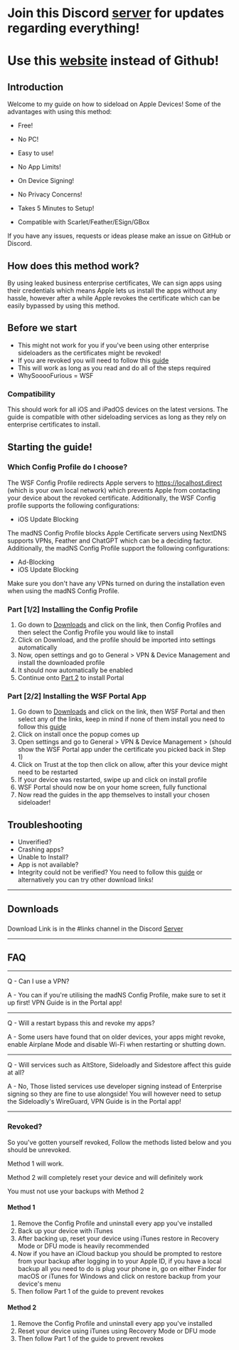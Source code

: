 # Join this Discord [server](https://discord.gg/kwvwkCBhxT) for updates regarding everything!

# Use this [website](https://whysoooofurious.github.io/Ultimate-Sideloading-Guide/) instead of Github!

## Introduction
Welcome to my guide on how to sideload on Apple Devices!
Some of the advantages with using this method:

- Free!

- No PC!

- Easy to use!

- No App Limits!

- On Device Signing!

- No Privacy Concerns!

- Takes 5 Minutes to Setup!

- Compatible with Scarlet/Feather/ESign/GBox

If you have any issues, requests or ideas please make an issue on GitHub or Discord.

## How does this method work?
By using leaked business enterprise certificates, We can sign apps using their credentials which means Apple lets us install the apps without any hassle, however after a while Apple revokes the certificate which can be easily bypassed by using this method.

## Before we start
- This might not work for you if you've been using other enterprise sideloaders as the certificates might be revoked!
- If you are revoked you will need to follow this [guide](#revoked)
- This will work as long as you read and do all of the steps required
- WhySooooFurious = WSF

### Compatibility
This should work for all iOS and iPadOS devices on the latest versions.
The guide is compatible with other sideloading services as long as they rely on enterprise certificates to install.

## Starting the guide!

### Which Config Profile do I choose?
The WSF Config Profile redirects Apple servers to https://localhost.direct (which is your own local network) which prevents Apple from contacting your device about the revoked certificate.
Additionally, the WSF Config profile supports the following configurations:
- iOS Update Blocking

The madNS Config Profile blocks Apple Certificate servers using NextDNS supports VPNs, Feather and ChatGPT which can be a deciding factor.
Additionally, the madNS Config Profile support the following configurations:
- Ad-Blocking
- iOS Update Blocking

Make sure you don't have any VPNs turned on during the installation even when using the madNS Config Profile.

### Part [1/2] Installing the Config Profile
1. Go down to [Downloads](#downloads) and click on the link, then Config Profiles and then select the Config Profile you would like to install
2. Click on Download, and the profile should be imported into settings automatically
3. Now, open settings and go to General > VPN & Device Management and install the downloaded profile
4. It should now automatically be enabled
5. Continue onto [Part 2](#part-22-installing-portal) to install Portal

### Part [2/2] Installing the WSF Portal App
1. Go down to [Downloads](#downloads) and click on the link, then WSF Portal and then select any of the links, keep in mind if none of them install you need to follow this [guide](#revoked)
3. Click on install once the popup comes up
4. Open settings and go to General > VPN & Device Management > (should show the WSF Portal app under the certificate you picked back in Step 1)
5. Click on Trust at the top then click on allow, after this your device might need to be restarted
6. If your device was restarted, swipe up and click on install profile
7. WSF Portal should now be on your home screen, fully functional
8. Now read the guides in the app themselves to install your chosen sideloader!

## Troubleshooting
- Unverified?
- Crashing apps?
- Unable to Install?
- App is not available?
- Integrity could not be verified?
You need to follow this [guide](#revoked) or alternatively you can try other download links!
---

## Downloads
###
Download Link is in the #links channel in the Discord [Server](https://discord.gg/kwvwkCBhxT)

---
## FAQ
---

Q - Can I use a VPN?

A - You can if you're utilising the madNS Config Profile, make sure to set it up first! VPN Guide is in the Portal app!

---

Q - Will a restart bypass this and revoke my apps?

A - Some users have found that on older devices, your apps might revoke, enable Airplane Mode and disable Wi-Fi when restarting or shutting down.

---

Q - Will services such as AltStore, Sideloadly and Sidestore affect this guide at all?

A - No, Those listed services use developer signing instead of Enterprise signing so they are fine to use alongside! You will however need to setup the Sideloadly's WireGuard, VPN Guide is in the Portal app!

---

### Revoked?
So you've gotten yourself revoked, Follow the methods listed below and you should be unrevoked.

Method 1 will work.

Method 2 will completely reset your device and will definitely work

You must not use your backups with Method 2


#### Method 1
1. Remove the Config Profile and uninstall every app you've installed
2. Back up your device with iTunes
3. After backing up, reset your device using iTunes restore in Recovery Mode or DFU mode is heavily recommended
5. Now if you have an iCloud backup you should be prompted to restore from your backup after logging in to your Apple ID, if you have a local backup all you need to do is plug your phone in, go on either Finder for macOS or iTunes for Windows and click on restore backup from your device's menu
6. Then follow Part 1 of the guide to prevent revokes

#### Method 2
1. Remove the Config Profile and uninstall every app you've installed
2. Reset your device using iTunes using Recovery Mode or DFU mode
3. Then follow Part 1 of the guide to prevent revokes
